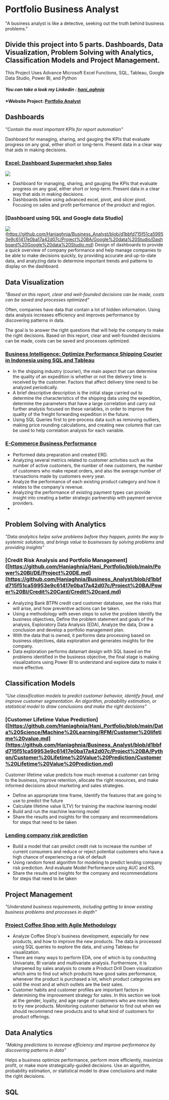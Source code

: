 # **Portfolio Business Analyst**
"A business analyst is like a detective, seeking out the truth behind business problems." 

## Divide this project into 5 parts. Dashboards, Data Visualization, Problem Solving with Analytics, Classification Models and Project Management.
This Project Uses Advance Microsoft Excel Functions, SQL, Tableau, Google Data Studio, Power BI, and Python
#### *You can take a look my Linkedin : [hani_aghnia](https://www.linkedin.com/in/haniaghnia/)*
#### *Website Project: [Portfolio Analyst](https://projecthani.my.canva.site/portofolio-analyst-haniaghnia)

## Dashboards

*"Contain the most important KPIs for report automation"*

Dashboard for managing, sharing, and gauging the KPIs that evaluate progress on any goal, either short or long-term. Present data in a clear way that aids in making decisions.

### [Excel: Dashboard Supermarket shop Sales](https://github.com/Haniaghnia/Business_Analyst/blob/d1bbfd715f51ca59953e9c61417e0ba17a42d07c/Project%20BA/Excel/Excel.md)
![](https://github.com/Haniaghnia/Business_Analyst/blob/d1bbfd715f51ca59953e9c61417e0ba17a42d07c/Project%20BA/Excel/Dashboard%20Supermarket.PNG)

* Dashboard for managing, sharing, and gauging the KPIs that evaluate progress on any goal, either short or long-term. Present data in a clear way that aids in making decisions.
* Dashboards below using advanced excel, pivot, and slicer pivot. Focusing on sales and profit performance of the product and region.

### [Dashboard using SQL and Google data Studio]
![](https://github.com/Haniaghnia/Business_Analyst/blob/d1bbfd715f51ca59953e9c61417e0ba17a42d07c/Project%20BA/Google%20data%20Studio/Big%20data%20analyst.PNG)
(https://github.com/Haniaghnia/Business_Analyst/blob/d1bbfd715f51ca59953e9c61417e0ba17a42d07c/Project%20BA/Google%20data%20Studio/Dashboard%20Google%20data%20Studio.md)
Design of dashboards to provide a quick overview of company performance and help manage companies to be able to make decisions quickly, by providing accurate and up-to-date data, and analyzing data to determine important trends and patterns to display on the dashboard.


## Data Visualization

*"Based on this report, clear and well-founded decisions can be made, costs can be saved and processes optimized"*

Often, companies have data that contain a lot of hidden information.  Using data analysis increases efficiency and improves performance by discovering patterns in data. 

The goal is to answer the right questions that will help the company to make the right decisions. Based on this report, clear and well-founded decisions can be made, costs can be saved and processes optimized.

### [Business Intelligence: Optimize Performance Shipping Courier in Indonesia using SQL and Tableau](https://github.com/Haniaghnia/Business_Analyst/blob/d1bbfd715f51ca59953e9c61417e0ba17a42d07c/Project%20BA/Shipping%20Courier/Shipping%20Courier.md)
* In the shipping industry (courier), the main aspect that can determine the quality of an expedition is whether or not the delivery time is received by the customer. Factors that affect delivery time need to be analyzed periodically.
* A brief descriptive description is the initial stage carried out to determine the characteristics of the shipping data using the expedition, determine the parameters that have a large correlation and carry out further analysis focused on these variables, in order to improve the quality of the freight forwarding expedition in the future.
* Using SQL Queries first to pre-process data such as removing outliers, making price rounding calculations, and creating new columns that can be used to help correlation analysis for each variable.

### [E-Commerce Business Performance](https://github.com/Haniaghnia/Business_Analyst/blob/d1bbfd715f51ca59953e9c61417e0ba17a42d07c/Project%20BA/eCommerce%20Business%20Performance/eCommerce%20Business%20Performance.md)

* Performed data preparation and created ERD.
* Analyzing several metrics related to customer activities such as the number of active customers, the number of new customers, the number of customers who make repeat orders, and also the average number of transactions made by customers every year.
* Analyze the performance of each existing product category and how it relates to the company's revenue.
* Analyzing the performance of existing payment types can provide insight into creating a better strategic partnership with payment service providers.
* 

## Problem Solving with Analytics

*"Data analytics helps solve problems before they happen, points the way to systemic solutions, and brings value to businesses by solving problems and providing insights"*

### [Credit Risk Analysis and Portfolio Management]([https://github.com/Haniaghnia/Hani_Portfolio/blob/main/Power%20BI/DE/Project%20DE.md](https://github.com/Haniaghnia/Business_Analyst/blob/d1bbfd715f51ca59953e9c61417e0ba17a42d07c/Project%20BA/Power%20BI/Credit%20Card/Credit%20card.md)
* Analyzing Bank  BTPN credit card customer database, see the risks that will arise, and how preventive actions can be taken. 
* Using a methodology with seven steps to solve the problem Identify the business objectives, Define the problem statement and goals of the analysis, Exploratory Data Analysis (EDA), Analyze the data, Draw a conclusion and develop a portfolio management plan.
* With the data that is owned, it performs data processing based on business objectives, data exploration and generates insights for the company.
* Data exploration performs datamart design with SQL based on the problems identified in the business objective, the final stage is making visualizations using Power BI to understand and explore data to make it more effective.


## Classification Models
*"Use classification models to predict customer behavior, identify fraud, and improve customer segmentation. An algorithm, probability estimation, or statistical model to draw conclusions and make the right decisions"*

### [Customer Lifetime Value Prediction]([https://github.com/Haniaghnia/Hani_Portfolio/blob/main/Data%20Science/Machine%20Learning/RFM/Customer%20lifetime%20value.md](https://github.com/Haniaghnia/Business_Analyst/blob/d1bbfd715f51ca59953e9c61417e0ba17a42d07c/Project%20BA/Python/Customer%20Lifetime%20Value%20Prediction/Customer%20Lifetime%20Value%20Prediction.md)

Customer lifetime value predicts how much revenue a customer can bring to the business, improve retention, allocate the right resources, and make informed decisions about marketing and sales strategies.

* Define an appropriate time frame, Identify the features that are going to use to predict the future
* Calculate lifetime value (LTV) for training the machine learning model
* Build and run the machine learning model
* Share the results and insights for the company and recommendations for steps that need to be taken

### [Lending company risk prediction](https://github.com/Haniaghnia/Business_Analyst/blob/d1bbfd715f51ca59953e9c61417e0ba17a42d07c/Project%20BA/Python/Lending%20company%20risk%20prediction/Lending%20company%20risk%20prediction.md)
* Build a model that can predict credit risk to increase the number of current consumers and reduce or reject potential customers who have a high chance of experiencing a risk of default
* Using random forest algorithm for modeling to predict lending company risk prediction. And evaluate Model Performance using AUC and KS.
* Share the results and insights for the company and recommendations for steps that need to be taken

## Project Management
*"Understand business requirements, including getting to know existing business problems and processes in depth"*

### [Project Coffee Shop with Agile Methodology](https://github.com/Haniaghnia/Business_Analyst/blob/d1bbfd715f51ca59953e9c61417e0ba17a42d07c/Project%20BA/Coffee%20Shop/README.md)

* Analyze Coffee Shop's business development, especially for new products, and how to improve the new products. The data is processed using SQL queries to explore the data, and using Tableau for visualization.
* There are many ways to perform EDA, one of which is by conducting Univariate, BI variate and multivariate analysis. Furthermore, it is sharpened by sales analysis to    create a Product Drill Down visualization which aims to find out which products have good sales performance, whenever the product is purchased a lot, which product categories are sold the most and at which outlets are the best sales.
* Customer habits and customer profiles are important factors in determining the improvement strategy for sales. In this section we look at the gender, loyalty, and age range of customers who are more likely to try new products. Monitoring customer behavior to find out when we should recommend new products and to what kind of customers for product offerings.




## Data Analytics

*"Making predictions to  increase efficiency and improve performance by discovering patterns in data"*
 
Helps a business optimize performance, perform more efficiently, maximize profit, or make more strategically-guided decisions.  Use an algorithm, probability estimation, or statistical model to draw conclusions and make the right decisions.
 



## SQL



